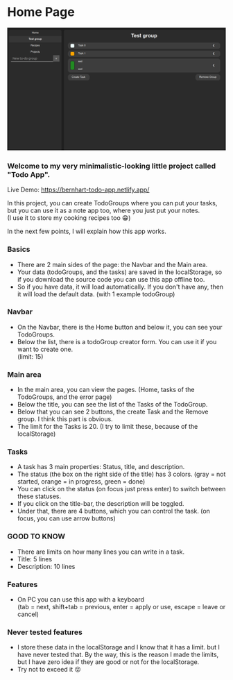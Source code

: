 # Home Page

![Picture of Todo-app](./public/todo.png)

### Welcome to my very minimalistic-looking little project called "Todo App".

Live Demo: https://bernhart-todo-app.netlify.app/

In this project, you can create TodoGroups where you can put your tasks, but you can use it as a note app too, where you just put your notes.  
(I use it to store my cooking recipes too 😁)

In the next few points, I will explain how this app works.

### Basics

- There are 2 main sides of the page: the Navbar and the Main area.
- Your data (todoGroups, and the tasks) are saved in the localStorage, so if you download the source code you can use this app offline too.
- So if you have data, it will load automatically. If you don't have any, then it will load the default data. (with 1 example todoGroup)

### Navbar

- On the Navbar, there is the Home button and below it, you can see your TodoGroups.
- Below the list, there is a todoGroup creator form. You can use it if you want to create one.  
  (limit: 15)

### Main area

- In the main area, you can view the pages. (Home, tasks of the TodoGroups, and the error page)
- Below the title, you can see the list of the Tasks of the TodoGroup.
- Below that you can see 2 buttons, the create Task and the Remove group. I think this part is obvious.
- The limit for the Tasks is 20\. (I try to limit these, because of the localStorage)

### Tasks

- A task has 3 main properties: Status, title, and description.
- The status (the box on the right side of the title) has 3 colors. (gray = not started, orange = in progress, green = done)
- You can click on the status (on focus just press enter) to switch between these statuses.
- If you click on the title-bar, the description will be toggled.
- Under that, there are 4 buttons, which you can control the task. (on focus, you can use arrow buttons)

### GOOD TO KNOW

- There are limits on how many lines you can write in a task.
- Title: 5 lines
- Description: 10 lines

### Features

- On PC you can use this app with a keyboard  
  (tab = next, shift+tab = previous, enter = apply or use, escape = leave or cancel)

### Never tested features

- I store these data in the localStorage and I know that it has a limit. but I have never tested that. By the way, this is the reason I made the limits, but I have zero idea if they are good or not for the localStorage.
- Try not to exceed it 😛

